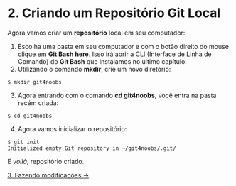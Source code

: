 # 2. Criando um Repositório Git Local

Agora vamos criar um **repositório** local em seu computador:
1. Escolha uma pasta em seu computador e com o botão direito do mouse clique em **Git Bash here**. Isso irá abrir a CLI (Interface de Linha de Comando) do **Git Bash** que instalamos no último capítulo:
2. Utilizando o comando **mkdir**, crie um novo diretório:
```
$ mkdir git4noobs
```
3. Agora entrando com o comando **cd git4noobs**, você entra na pasta recém criada:
```
$ cd git4noobs
```
4. Agora vamos inicializar o repositório:
```
$ git init
Initialized empty Git repository in ~/git4noobs/.git/
```

E *voilà*, repositório criado.

[3. Fazendo modificações &rarr;](https://github.com/Pampa-Devs/git-tutorial/blob/master/Tutorial/3-make-modifications.md)    
